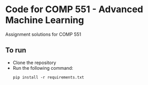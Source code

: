 # Code for COMP 551 - Advanced Machine Learning
Assignment solutions for COMP 551

## To run
- Clone the repository
- Run the following command:
	```
	pip install -r requirements.txt
	```
